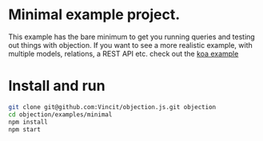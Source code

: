 # Minimal example project.

This example has the bare minimum to get you running queries and testing out things with objection. If you want to see a more realistic example, with multiple models, relations, a REST API etc. check out the [koa example](https://github.com/Vincit/objection.js/tree/master/examples/koa)

# Install and run

```sh
git clone git@github.com:Vincit/objection.js.git objection
cd objection/examples/minimal
npm install
npm start
```
